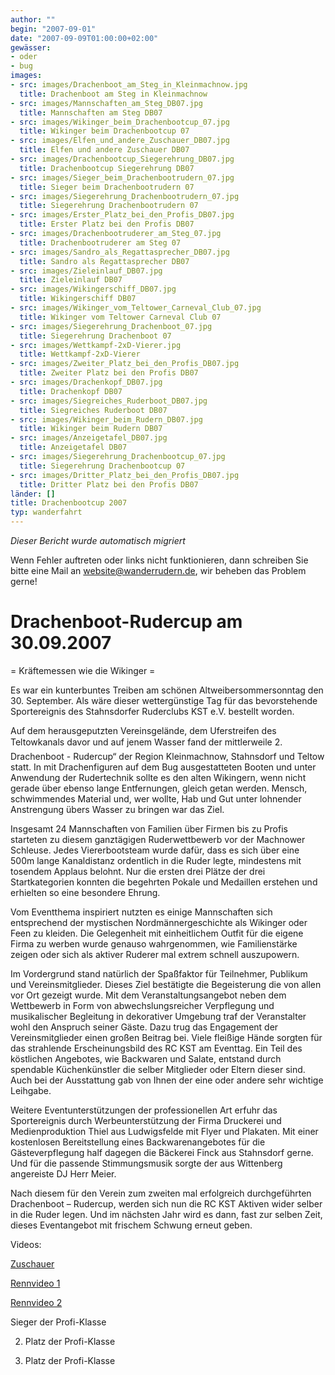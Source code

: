 ```yaml
---
author: ""
begin: "2007-09-01"
date: "2007-09-09T01:00:00+02:00"
gewässer:
- oder
- bug
images:
- src: images/Drachenboot_am_Steg_in_Kleinmachnow.jpg
  title: Drachenboot am Steg in Kleinmachnow
- src: images/Mannschaften_am_Steg_DB07.jpg
  title: Mannschaften am Steg DB07
- src: images/Wikinger_beim_Drachenbootcup_07.jpg
  title: Wikinger beim Drachenbootcup 07
- src: images/Elfen_und_andere_Zuschauer_DB07.jpg
  title: Elfen und andere Zuschauer DB07
- src: images/Drachenbootcup_Siegerehrung_DB07.jpg
  title: Drachenbootcup Siegerehrung DB07
- src: images/Sieger_beim_Drachenbootrudern_07.jpg
  title: Sieger beim Drachenbootrudern 07
- src: images/Siegerehrung_Drachenbootrudern_07.jpg
  title: Siegerehrung Drachenbootrudern 07
- src: images/Erster_Platz_bei_den_Profis_DB07.jpg
  title: Erster Platz bei den Profis DB07
- src: images/Drachenbootruderer_am_Steg_07.jpg
  title: Drachenbootruderer am Steg 07
- src: images/Sandro_als_Regattasprecher_DB07.jpg
  title: Sandro als Regattasprecher DB07
- src: images/Zieleinlauf_DB07.jpg
  title: Zieleinlauf DB07
- src: images/Wikingerschiff_DB07.jpg
  title: Wikingerschiff DB07
- src: images/Wikinger_vom_Teltower_Carneval_Club_07.jpg
  title: Wikinger vom Teltower Carneval Club 07
- src: images/Siegerehrung_Drachenboot_07.jpg
  title: Siegerehrung Drachenboot 07
- src: images/Wettkampf-2xD-Vierer.jpg
  title: Wettkampf-2xD-Vierer
- src: images/Zweiter_Platz_bei_den_Profis_DB07.jpg
  title: Zweiter Platz bei den Profis DB07
- src: images/Drachenkopf_DB07.jpg
  title: Drachenkopf DB07
- src: images/Siegreiches_Ruderboot_DB07.jpg
  title: Siegreiches Ruderboot DB07
- src: images/Wikinger_beim_Rudern_DB07.jpg
  title: Wikinger beim Rudern DB07
- src: images/Anzeigetafel_DB07.jpg
  title: Anzeigetafel DB07
- src: images/Siegerehrung_Drachenbootcup_07.jpg
  title: Siegerehrung Drachenbootcup 07
- src: images/Dritter_Platz_bei_den_Profis_DB07.jpg
  title: Dritter Platz bei den Profis DB07
länder: []
title: Drachenbootcup 2007
typ: wanderfahrt
---
```



*Dieser Bericht wurde automatisch migriert*

Wenn Fehler auftreten oder links nicht funktionieren, dann schreiben Sie bitte eine Mail an website@wanderrudern.de, wir beheben das Problem gerne!



# Drachenboot-Rudercup am 30.09.2007


= Kräftemessen wie die Wikinger =

Es war ein kunterbuntes Treiben am schönen Altweibersommersonntag den 30. September. Als wäre dieser wettergünstige Tag für das bevorstehende Sportereignis des Stahnsdorfer Ruderclubs KST e.V. bestellt worden.

Auf dem herausgeputzten Vereinsgelände, dem Uferstreifen des Teltowkanals davor und auf jenem Wasser fand der mittlerweile 2. Drachenboot - Rudercup“ der Region Kleinmachnow, Stahnsdorf und Teltow statt. In mit Drachenfiguren auf dem Bug ausgestatteten Booten und unter Anwendung der Rudertechnik sollte es den alten Wikingern, wenn nicht gerade über ebenso lange Entfernungen, gleich getan werden. Mensch, schwimmendes Material und, wer wollte, Hab und Gut unter lohnender Anstrengung übers Wasser zu bringen war das Ziel.

Insgesamt 24 Mannschaften von Familien über Firmen bis zu Profis starteten zu diesem ganztägigen Ruderwettbewerb vor der Machnower Schleuse. Jedes Viererbootsteam wurde dafür, dass es sich über eine 500m lange Kanaldistanz ordentlich in die Ruder legte, mindestens mit tosendem Applaus belohnt. Nur die ersten drei Plätze der drei Startkategorien konnten die begehrten Pokale und Medaillen erstehen und erhielten so eine besondere Ehrung.

Vom Eventthema inspiriert nutzten es einige Mannschaften sich entsprechend der mystischen Nordmännergeschichte als Wikinger oder Feen zu kleiden. Die Gelegenheit mit einheitlichem Outfit für die eigene Firma zu werben wurde genauso wahrgenommen, wie Familienstärke zeigen oder sich als aktiver Ruderer mal extrem schnell auszupowern.

Im Vordergrund stand natürlich der Spaßfaktor für Teilnehmer, Publikum und Vereinsmitglieder. Dieses Ziel bestätigte die Begeisterung die von allen vor Ort gezeigt wurde. Mit dem Veranstaltungsangebot neben dem Wettbewerb in Form von abwechslungsreicher Verpflegung und musikalischer Begleitung in dekorativer Umgebung traf der Veranstalter wohl den Anspruch seiner Gäste. Dazu trug das Engagement der Vereinsmitglieder einen großen Beitrag bei. Viele fleißige Hände sorgten für das strahlende Erscheinungsbild des RC KST am Eventtag. Ein Teil des köstlichen Angebotes, wie Backwaren und Salate, entstand durch spendable Küchenkünstler die selber Mitglieder oder Eltern dieser sind. Auch bei der Ausstattung gab von Ihnen der eine oder andere sehr wichtige Leihgabe.

Weitere Eventunterstützungen der professionellen Art erfuhr das Sportereignis durch Werbeunterstützung der Firma Druckerei und Medienproduktion Thiel aus Ludwigsfelde mit Flyer und Plakaten. Mit einer kostenlosen Bereitstellung eines Backwarenangebotes für die Gästeverpflegung half dagegen die Bäckerei Finck aus Stahnsdorf gerne. Und für die passende Stimmungsmusik sorgte der aus Wittenberg angereiste DJ Herr Meier.

Nach diesem für den Verein zum zweiten mal erfolgreich durchgeführten Drachenboot – Rudercup, werden sich nun die RC KST Aktiven wider selber in die Ruder legen. Und im nächsten Jahr wird es dann, fast zur selben Zeit, dieses Eventangebot mit frischem Schwung erneut geben.

Videos:

[Zuschauer](/berichte/2007/zuschauer_)

[Rennvideo 1](/berichte/2007/drachenboot_2007_-1)

[Rennvideo 2](/berichte/2007/ruderregatta_km)

Sieger der Profi-Klasse

2. Platz der Profi-Klasse

3. Platz der Profi-Klasse